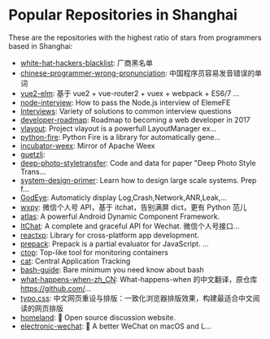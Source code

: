 # Popular Repositories in Shanghai

These are the repositories with the highest ratio of stars from programmers based in Shanghai:

- [white-hat-hackers-blacklist](https://github.com/shengxinjing/white-hat-hackers-blacklist): 厂商黑名单
- [chinese-programmer-wrong-pronunciation](https://github.com/shimohq/chinese-programmer-wrong-pronunciation): 中国程序员容易发音错误的单词
- [vue2-elm](https://github.com/bailicangdu/vue2-elm): 基于 vue2 + vue-router2 + vuex + webpack + ES6/7 ...
- [node-interview](https://github.com/ElemeFE/node-interview): How to pass the Node.js interview of ElemeFE
- [Interviews](https://github.com/kdn251/Interviews): Variety of solutions to common interview questions
- [developer-roadmap](https://github.com/kamranahmedse/developer-roadmap): Roadmap to becoming a web developer in 2017
- [vlayout](https://github.com/alibaba/vlayout): Project vlayout is a powerfull LayoutManager ex...
- [python-fire](https://github.com/google/python-fire): Python Fire is a library for automatically gene...
- [incubator-weex](https://github.com/apache/incubator-weex): Mirror of Apache Weex
- [guetzli](https://github.com/google/guetzli): 
- [deep-photo-styletransfer](https://github.com/luanfujun/deep-photo-styletransfer): Code and data for paper "Deep Photo Style Trans...
- [system-design-primer](https://github.com/donnemartin/system-design-primer): Learn how to design large scale systems. Prep f...
- [GodEye](https://github.com/zixun/GodEye): Automaticly display Log,Crash,Network,ANR,Leak,...
- [wxpy](https://github.com/youfou/wxpy): 微信个人号 API，基于 itchat，告别满屏 dict，更有 Python 范儿
- [atlas](https://github.com/alibaba/atlas): A powerful Android Dynamic Component Framework.
- [ItChat](https://github.com/littlecodersh/ItChat): A complete and graceful API for Wechat. 微信个人号接口...
- [reactxp](https://github.com/Microsoft/reactxp): Library for cross-platform app development.
- [prepack](https://github.com/facebook/prepack): Prepack is a partial evaluator for JavaScript. ...
- [ctop](https://github.com/bcicen/ctop): Top-like tool for monitoring containers
- [cat](https://github.com/dianping/cat): Central Application Tracking
- [bash-guide](https://github.com/Idnan/bash-guide): Bare minimum you need know about bash
- [what-happens-when-zh_CN](https://github.com/skyline75489/what-happens-when-zh_CN): What-happens-when 的中文翻译，原仓库 https://github.com/...
- [typo.css](https://github.com/sofish/typo.css): 中文网页重设与排版：一致化浏览器排版效果，构建最适合中文阅读的网页排版
- [homeland](https://github.com/ruby-china/homeland): :circus_tent: Open source discussion website.
- [electronic-wechat](https://github.com/geeeeeeeeek/electronic-wechat): :speech_balloon: A better WeChat on macOS and L...
